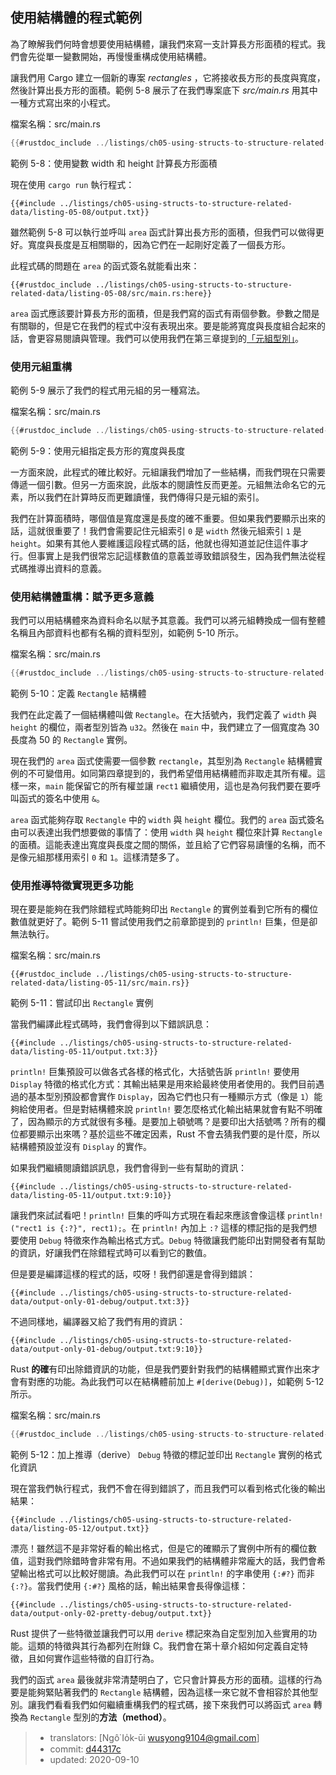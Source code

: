 ## 使用結構體的程式範例

為了瞭解我們何時會想要使用結構體，讓我們來寫一支計算長方形面積的程式。我們會先從單一變數開始，再慢慢重構成使用結構體。

讓我們用 Cargo 建立一個新的專案 *rectangles* ，它將接收長方形的長度與寬度，然後計算出長方形的面積。範例 5-8 展示了在我們專案底下 *src/main.rs* 用其中一種方式寫出來的小程式。

<span class="filename">檔案名稱：src/main.rs</span>

```rust
{{#rustdoc_include ../listings/ch05-using-structs-to-structure-related-data/listing-05-08/src/main.rs:all}}
```

<span class="caption">範例 5-8：使用變數 width 和 height 計算長方形面積</span>

現在使用 `cargo run` 執行程式：

```console
{{#include ../listings/ch05-using-structs-to-structure-related-data/listing-05-08/output.txt}}
```

雖然範例 5-8 可以執行並呼叫 `area` 函式計算出長方形的面積，但我們可以做得更好。寬度與長度是互相關聯的，因為它們在一起剛好定義了一個長方形。

此程式碼的問題在 `area` 的函式簽名就能看出來：

```rust,ignore
{{#rustdoc_include ../listings/ch05-using-structs-to-structure-related-data/listing-05-08/src/main.rs:here}}
```

`area` 函式應該要計算長方形的面積，但是我們寫的函式有兩個參數。參數之間是有關聯的，但是它在我們的程式中沒有表現出來。要是能將寬度與長度組合起來的話，會更容易閱讀與管理。我們可以使用我們在第三章提到的[「元組型別」][the-tuple-type]<!-- ignore -->。

### 使用元組重構

範例 5-9 展示了我們的程式用元組的另一種寫法。

<span class="filename">檔案名稱：src/main.rs</span>

```rust
{{#rustdoc_include ../listings/ch05-using-structs-to-structure-related-data/listing-05-09/src/main.rs}}
```

<span class="caption">範例 5-9：使用元組指定長方形的寬度與長度</span>

一方面來說，此程式的確比較好。元組讓我們增加了一些結構，而我們現在只需要傳遞一個引數。但另一方面來說，此版本的閱讀性反而更差。元組無法命名它的元素，所以我們在計算時反而更難讀懂，我們傳得只是元組的索引。

我們在計算面積時，哪個值是寬度還是長度的確不重要。但如果我們要顯示出來的話，這就很重要了！我們會需要記住元組索引 `0` 是 `width` 然後元組索引 `1` 是 `height`。如果有其他人要維護這段程式碼的話，他就也得知道並記住這件事才行。但事實上是我們很常忘記這樣數值的意義並導致錯誤發生，因為我們無法從程式碼推導出資料的意義。

### 使用結構體重構：賦予更多意義

我們可以用結構體來為資料命名以賦予其意義。我們可以將元組轉換成一個有整體名稱且內部資料也都有名稱的資料型別，如範例 5-10 所示。

<span class="filename">檔案名稱：src/main.rs</span>

```rust
{{#rustdoc_include ../listings/ch05-using-structs-to-structure-related-data/listing-05-10/src/main.rs}}
```

<span class="caption">範例 5-10：定義 `Rectangle` 結構體</span>

我們在此定義了一個結構體叫做 `Rectangle`。在大括號內，我們定義了 `width` 與 `height` 的欄位，兩者型別皆為 `u32`。然後在 `main` 中，我們建立了一個寬度為 30 長度為 50 的 `Rectangle` 實例。

現在我們的 `area` 函式使需要一個參數 `rectangle`，其型別為 `Rectangle` 結構體實例的不可變借用。如同第四章提到的，我們希望借用結構體而非取走其所有權。這樣一來，`main` 能保留它的所有權並讓 `rect1` 繼續使用，這也是為何我們要在要呼叫函式的簽名中使用 `&`。

`area` 函式能夠存取 `Rectangle` 中的 `width` 與 `height` 欄位。我們的 `area` 函式簽名由可以表達出我們想要做的事情了：使用 `width` 與 `height` 欄位來計算 `Rectangle` 的面積。這能表達出寬度與長度之間的關係，並且給了它們容易讀懂的名稱，而不是像元組那樣用索引 `0` 和 `1`。這樣清楚多了。

### 使用推導特徵實現更多功能

現在要是能夠在我們除錯程式時能夠印出 `Rectangle` 的實例並看到它所有的欄位數值就更好了。範例 5-11 嘗試使用我們之前章節提到的 `println!` 巨集，但是卻無法執行。

<span class="filename">檔案名稱：src/main.rs</span>

```rust,ignore,does_not_compile
{{#rustdoc_include ../listings/ch05-using-structs-to-structure-related-data/listing-05-11/src/main.rs}}
```

<span class="caption">範例 5-11：嘗試印出 `Rectangle` 實例</span>

當我們編譯此程式碼時，我們會得到以下錯誤訊息：

```text
{{#include ../listings/ch05-using-structs-to-structure-related-data/listing-05-11/output.txt:3}}
```

`println!` 巨集預設可以做各式各樣的格式化，大括號告訴 `println!` 要使用 `Display` 特徵的格式化方式：其輸出結果是用來給最終使用者使用的。我們目前遇過的基本型別預設都會實作 `Display`，因為它們也只有一種顯示方式（像是 `1`）能夠給使用者。但是對結構體來說 `println!` 要怎麼格式化輸出結果就會有點不明確了，因為顯示的方式就很有多種。是要加上頓號嗎？是要印出大括號嗎？所有的欄位都要顯示出來嗎？基於這些不確定因素，Rust 不會去猜我們要的是什麼，所以結構體預設並沒有 `Display` 的實作。

如果我們繼續閱讀錯誤訊息，我們會得到一些有幫助的資訊：

```text
{{#include ../listings/ch05-using-structs-to-structure-related-data/listing-05-11/output.txt:9:10}}
```

讓我們來試試看吧！`println!` 巨集的呼叫方式現在看起來應該會像這樣 `println!("rect1 is {:?}", rect1);`。在 `println!` 內加上 `:?` 這樣的標記指的是我們想要使用 `Debug` 特徵來作為輸出格式方式。`Debug` 特徵讓我們能印出對開發者有幫助的資訊，好讓我們在除錯程式時可以看到它的數值。

但是要是編譯這樣的程式的話，哎呀！我們卻還是會得到錯誤：

```text
{{#include ../listings/ch05-using-structs-to-structure-related-data/output-only-01-debug/output.txt:3}}
```

不過同樣地，編譯器又給了我們有用的資訊：

```text
{{#include ../listings/ch05-using-structs-to-structure-related-data/output-only-01-debug/output.txt:9:10}}
```

Rust **的確**有印出除錯資訊的功能，但是我們要針對我們的結構體顯式實作出來才會有對應的功能。為此我們可以在結構體前加上 `#[derive(Debug)]`，如範例 5-12 所示。

<span class="filename">檔案名稱：src/main.rs</span>

```rust
{{#rustdoc_include ../listings/ch05-using-structs-to-structure-related-data/listing-05-12/src/main.rs}}
```

<span class="caption">範例 5-12：加上推導（derive） `Debug` 特徵的標記並印出 `Rectangle` 實例的格式化資訊</span>

現在當我們執行程式，我們不會在得到錯誤了，而且我們可以看到格式化後的輸出結果：

```console
{{#include ../listings/ch05-using-structs-to-structure-related-data/listing-05-12/output.txt}}
```

漂亮！雖然這不是非常好看的輸出格式，但是它的確顯示了實例中所有的欄位數值，這對我們除錯時會非常有用。不過如果我們的結構體非常龐大的話，我們會希望輸出格式可以比較好閱讀。為此我們可以在 `println!` 的字串使用 `{:#?}` 而非 `{:?}`。當我們使用 `{:#?}` 風格的話，輸出結果會長得像這樣：

```console
{{#include ../listings/ch05-using-structs-to-structure-related-data/output-only-02-pretty-debug/output.txt}}
```

Rust 提供了一些特徵並讓我們可以用 `derive` 標記來為自定型別加入些實用的功能。這類的特徵與其行為都列在附錄 C。我們會在第十章介紹如何定義自定特徵，且如何實作這些特徵的自訂行為。

我們的函式 `area` 最後就非常清楚明白了，它只會計算長方形的面積。這樣的行為要是能夠緊貼著我們的 `Rectangle` 結構體，因為這樣一來它就不會相容於其他型別。讓我們看看我們如何繼續重構我們的程式碼，接下來我們可以將函式 `area` 轉換為 `Rectangle` 型別的**方法（method）**。

[the-tuple-type]: ch03-02-data-types.html#元組型別

> - translators: [Ngô͘ Io̍k-ūi <wusyong9104@gmail.com>]
> - commit: [d44317c](https://github.com/rust-lang/book/blob/d44317c3122b44fb713aba66cc295dee3453b24b/src/ch05-02-example-structs.md)
> - updated: 2020-09-10

